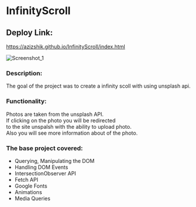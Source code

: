 # InfinityScroll

## Deploy Link:

https://azizshik.github.io/InfinityScroll/index.html </br>

![Screenshot_1](https://user-images.githubusercontent.com/68865224/195077245-ce8466b3-272a-4e2f-bbd0-3dde4b4c62dc.png)

### Description:

The goal of the project was to create a infinity scoll with using unsplash api.

### Functionality:

Photos are taken from the unsplash API. </br>
If clicking on the photo you will be redirected </br>
to the site unspalsh with the ability to upload photo. </br> 
Also you will see more information about of the photo.

### The base project covered:

- Querying, Manipulating the DOM
- Handling DOM Events
- IntersectionObserver API
- Fetch API
- Google Fonts
- Animations
- Media Queries
